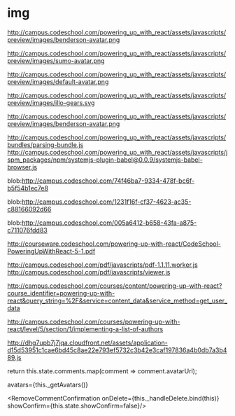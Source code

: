 # img

http://campus.codeschool.com/powering_up_with_react/assets/javascripts/preview/images/benderson-avatar.png

http://campus.codeschool.com/powering_up_with_react/assets/javascripts/preview/images/sumo-avatar.png

http://campus.codeschool.com/powering_up_with_react/assets/javascripts/preview/images/default-avatar.png

http://campus.codeschool.com/powering_up_with_react/assets/javascripts/preview/images/illo-gears.svg

http://campus.codeschool.com/powering_up_with_react/assets/javascripts/preview/images/benderson-avatar.png


http://campus.codeschool.com/powering_up_with_react/assets/javascripts/bundles/parsing-bundle.js
http://campus.codeschool.com/powering_up_with_react/assets/javascripts/jspm_packages/npm/systemjs-plugin-babel@0.0.9/systemjs-babel-browser.js



blob:http://campus.codeschool.com/74f46ba7-9334-478f-bc6f-b5f54b1ec7e8

blob:http://campus.codeschool.com/1231f16f-cf37-4623-ac35-c88166092d66

blob:http://campus.codeschool.com/005a6412-b658-43fa-a875-c711076fdd83


http://courseware.codeschool.com/powering-up-with-react/CodeSchool-PoweringUpWithReact-5-1.pdf


http://campus.codeschool.com/pdf/javascripts/pdf-1.1.11.worker.js
http://campus.codeschool.com/pdf/javascripts/viewer.js


http://campus.codeschool.com/courses/content/powering-up-with-react?course_identifier=powering-up-with-react&query_string=%2F&service=content_data&service_method=get_user_data


http://campus.codeschool.com/courses/powering-up-with-react/level/5/section/1/implementing-a-list-of-authors


http://dhg7upb7j7jqa.cloudfront.net/assets/application-d15d53951c1cae6bd45c8ae22e793ef5732c3b42e3caf197836a4b0db7a3b489.js






return this.state.comments.map(comment => comment.avatarUrl);




avatars={this._getAvatars()} 


<RemoveCommentConfirmation onDelete={this._handleDelete.bind(this)} showConfirm={this.state.showConfirm=false}/>



